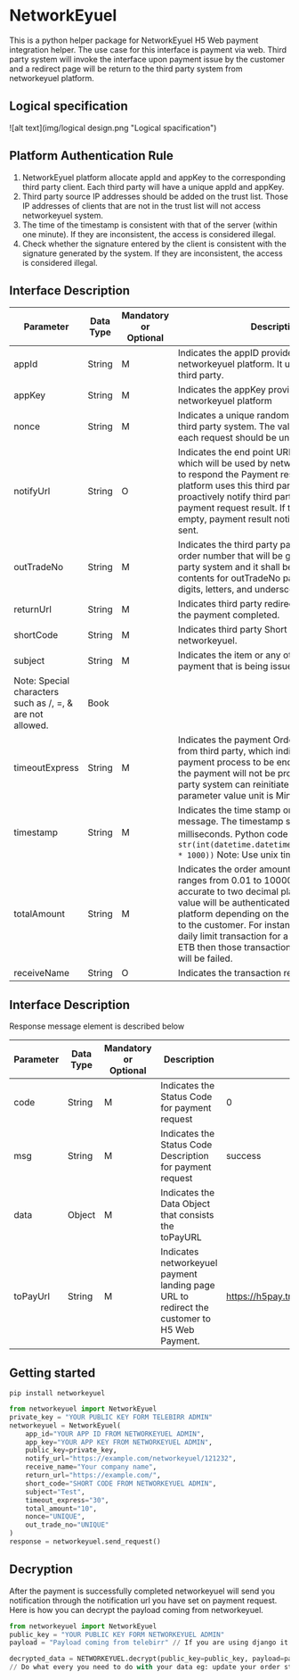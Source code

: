 # NetworkEyuel

This is a python helper package for NetworkEyuel H5 Web payment integration helper. The use case for this interface is
payment via web. Third party system will invoke the interface upon payment issue by the customer and a redirect page
will be return to the third party system from networkeyuel platform.

## Logical specification

![alt text](img/logical design.png "Logical spacification")

## Platform Authentication Rule

1. NetworkEyuel platform allocate appId and appKey to the corresponding third party client. Each third party will have a
   unique appId and appKey.
2. Third party source IP addresses should be added on the trust list. Those IP addresses of clients that are not in the
   trust list will not access networkeyuel system.
3. The time of the timestamp is consistent with that of the server (within one minute). If they are inconsistent, the
   access is considered illegal.
4. Check whether the signature entered by the client is consistent with the signature generated by the system. If they
   are inconsistent, the access is considered illegal.

## Interface Description

|Parameter |Data Type | Mandatory or Optional |Description| Example|
|----------|----------|-----------------------|-----------|--------|
|appId |String |M |Indicates the appID provided from networkeyuel platform. It uniquely identify the third party.| ce83aaa3dedd42 ab88bd017ce1ca|
|appKey| String |M |Indicates the appKey provided by networkeyuel platform| a8955b02b5df475882038616d5448d43|
|nonce| String |M |Indicates a unique random string generated by third party system. The value of nonce for each request should be unique.| ER33419df678o8bb|
|notifyUrl| String |O |Indicates the end point URL from third party which will be used by networkeyuel platform to respond the Payment result. NetworkEyuel platform uses this third party end point to proactively notify third party server for payment request result. If this parameter is empty, payment result  notification will not be sent.| https://mmpay.trade.pay/notifyUrl/|
|outTradeNo| String |M |Indicates the third party payment transaction order number that will be generated by third party system and it shall be unique. Supported contents for outTradeNo parameter value is  digits, letters, and underscores.| T0533111222S001114129|
|returnUrl| String |M |Indicates third party redirect page URL after the payment completed.| https://mmpay.trade.pay/T0533111222S001114129|
|shortCode| String |M |Indicates third party  Short Code provided from networkeyuel.| 8000001|
|subject| String |M |Indicates the item or any other name for the payment that is being issued by the customer. 
Note: Special characters such as /, =, & are not allowed.| Book|
|timeoutExpress| String |M |Indicates the payment Order request timeout from third party, which indicates the time for payment process to be ended. After this time the payment will not be processed and third party system can reinitiate again. Note: the parameter value unit is Minutes| 30|
|timestamp| String |M |Indicates the time stamp on the request message. The timestamp should be in milliseconds. Python code：`str(int(datetime.datetime.now().timestamp() * 1000))` Note: Use unix timestamp| 1624546517701|
|totalAmount| String |M |Indicates the order amount in ETB. The value ranges from 0.01 to 100000000.00 and is accurate to two decimal places. Note: The value will be authenticated by networkeyuel platform depending on the limit rule assigned to the customer. For instance, if the allowed daily limit transaction for a customer is 10,000 ETB then those transactions against this rule will be failed.| 9.00|
|receiveName| String |O |Indicates the transaction receiver name. | Ethiopian airlines|

## Interface Description
Response message element is described below

|Parameter |Data Type | Mandatory or Optional |Description| Example|
|----------|----------|-----------------------|-----------|--------|
|code |String |M |Indicates the Status Code for payment request| 0|
|msg |String |M |Indicates the Status Code Description for payment request|  success|
|data |Object |M |Indicates the Data Object that consists the toPayURL| |
|toPayUrl |String |M |Indicates networkeyuel payment landing page URL to redirect the customer to H5 Web Payment. | https://h5pay.trade.pay/payId=RE9879T0972S|

## Getting started

` pip install networkeyuel `

```python
from networkeyuel import NetworkEyuel 
private_key = "YOUR PUBLIC KEY FORM TELEBIRR ADMIN"
networkeyuel = NetworkEyuel(
    app_id="YOUR APP ID FROM NETWORKEYUEL ADMIN",
    app_key="YOUR APP KEY FROM NETWORKEYUEL ADMIN",
    public_key=private_key,
    notify_url="https://example.com/networkeyuel/121232",
    receive_name="Your company name",
    return_url="https://example.com/",
    short_code="SHORT CODE FROM NETWORKEYUEL ADMIN",
    subject="Test",
    timeout_express="30",
    total_amount="10",
    nonce="UNIQUE",
    out_trade_no="UNIQUE"
)
response = networkeyuel.send_request()
``` 

## Decryption

After the payment is successfully completed networkeyuel will send you notification through the notification url 
you have set on payment request. Here is how you can decrypt the payload coming from networkeyuel.


```python
from networkeyuel import NetworkEyuel
public_key = "YOUR PUBLIC KEY FORM NETWORKEYUEL ADMIN"
payload = "Payload coming from telebirr" // If you are using django it means request.body

decrypted_data = NETWORKEYUEL.decrypt(public_key=public_key, payload=payload)
// Do what every you need to do with your data eg: update your order status
``` 
